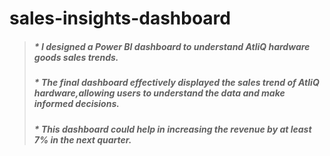 # sales-insights-dashboard

> ##### * I designed a Power BI dashboard to understand AtliQ hardware goods sales trends.
> ##### * The final dashboard effectively displayed the sales trend of AtliQ hardware,allowing users to understand the data and make informed decisions.
> ##### * This dashboard could help in increasing the revenue by at least 7% in the next quarter.
